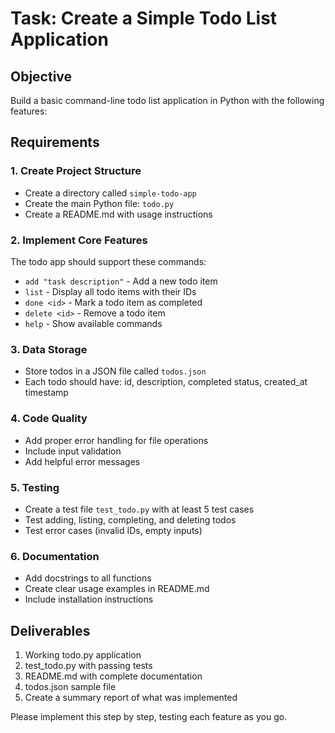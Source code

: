 # Task: Create a Simple Todo List Application

## Objective
Build a basic command-line todo list application in Python with the following features:

## Requirements

### 1. Create Project Structure
- Create a directory called `simple-todo-app`
- Create the main Python file: `todo.py`
- Create a README.md with usage instructions

### 2. Implement Core Features
The todo app should support these commands:
- `add "task description"` - Add a new todo item
- `list` - Display all todo items with their IDs
- `done <id>` - Mark a todo item as completed
- `delete <id>` - Remove a todo item
- `help` - Show available commands

### 3. Data Storage
- Store todos in a JSON file called `todos.json`
- Each todo should have: id, description, completed status, created_at timestamp

### 4. Code Quality
- Add proper error handling for file operations
- Include input validation
- Add helpful error messages

### 5. Testing
- Create a test file `test_todo.py` with at least 5 test cases
- Test adding, listing, completing, and deleting todos
- Test error cases (invalid IDs, empty inputs)

### 6. Documentation
- Add docstrings to all functions
- Create clear usage examples in README.md
- Include installation instructions

## Deliverables
1. Working todo.py application
2. test_todo.py with passing tests
3. README.md with complete documentation
4. todos.json sample file
5. Create a summary report of what was implemented

Please implement this step by step, testing each feature as you go.